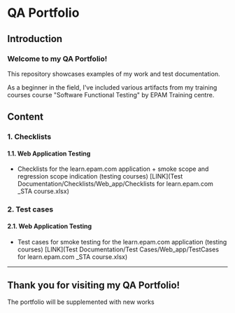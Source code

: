 # QA Portfolio


## Introduction

### Welcome to my QA Portfolio! 
This repository showcases examples of my work and test documentation.

As a beginner in the field, I've included various artifacts from my training courses course "Software Functional Testing" by EPAM Training centre.


## Content


### 1. Checklists

#### 1.1.	Web Application Testing 
- Checklists for the learn.epam.com application + smoke scope and regression scope indication (testing courses) [LINK](Test Documentation/Checklists/Web_app/Checklists for learn.epam.com _STA course.xlsx)


### 2.	Test cases

#### 2.1.	Web Application Testing 
- Test cases for smoke testing for the learn.epam.com application (testing courses) [LINK](Test Documentation/Test Cases/Web_app/TestCases for learn.epam.com _STA course.xlsx)


---------------

## Thank you for visiting my QA Portfolio!

The portfolio will be supplemented with new works
